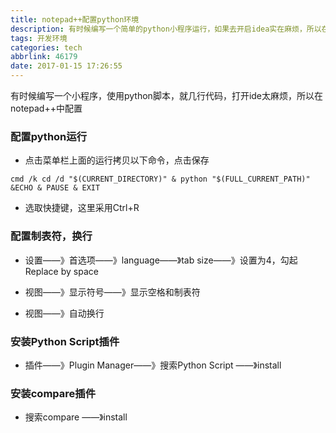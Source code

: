 ```yaml
---
title: notepad++配置python环境
description: 有时候编写一个简单的python小程序运行，如果去开启idea实在麻烦，所以在文本编辑器中配置python开发环境
tags: 开发环境
categories: tech 
abbrlink: 46179
date: 2017-01-15 17:26:55
---
```


有时候编写一个小程序，使用python脚本，就几行代码，打开ide太麻烦，所以在notepad++中配置

### 配置python运行

* 点击菜单栏上面的运行拷贝以下命令，点击保存
```
cmd /k cd /d "$(CURRENT_DIRECTORY)" & python "$(FULL_CURRENT_PATH)" &ECHO & PAUSE & EXIT 
```

* 选取快捷键，这里采用Ctrl+R

### 配置制表符，换行

* 设置——》首选项——》language——》tab size——》设置为4，勾起Replace by space

* 视图——》显示符号——》显示空格和制表符

* 视图——》自动换行

### 安装Python Script插件

* 插件——》Plugin Manager——》搜索Python Script ——》install

### 安装compare插件

* 搜索compare ——》install
